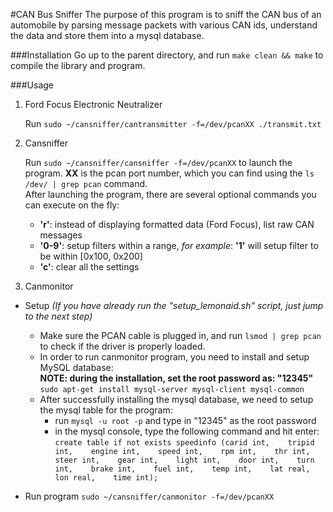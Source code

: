#CAN Bus Sniffer
The purpose of this program is to sniff the CAN bus of an automobile by parsing message packets with various CAN ids, understand the data and store them into a mysql database.

###Installation
Go up to the parent directory, and run `make clean && make` to compile the library and program.

###Usage
1. Ford Focus Electronic Neutralizer  

    Run `sudo ~/cansniffer/cantransmitter -f=/dev/pcanXX ./transmit.txt`

2. Cansniffer  

    Run `sudo ~/cansniffer/cansniffer -f=/dev/pcanXX` to launch the program. **XX** is the pcan port number, which you can find using the `ls /dev/ | grep pcan` command.   
    After launching the program, there are several optional commands you can execute on the fly:  
     - **'r'**: instead of displaying formatted data (Ford Focus), list raw CAN messages
     - **'0-9'**: setup filters within a range, *for example*: **'1'** will setup filter to be within [0x100, 0x200]
     - **'c'**: clear all the settings  
    
3. Canmonitor   

 - Setup *(If you have already run the "setup\_lemonaid.sh" script, just jump to the next step)*
   - Make sure the PCAN cable is plugged in, and run `lsmod | grep pcan` to check if the driver is properly loaded.
   - In order to run canmonitor program, you need to install and setup MySQL database:  
**NOTE: during the installation, set the root password as: "12345"**  
`sudo apt-get install mysql-server mysql-client mysql-common`  
   - After successfully installing the mysql database, we need to setup the mysql table for the program:
     - run
`mysql -u root -p` and type in "12345" as the root password  
     - in the mysql console, type the following command and hit enter:  
`create table if not exists speedinfo (carid int,   
					tripid int,   
					engine int,   
					speed int,   
					rpm int,   
					thr int,   
					steer int,   
					gear int,   
					light int,   
					door int,   
					turn int,   
					brake int,   
					fuel int,   
					temp int,   
					lat real,   
					lon real,   
					time int);`

 - Run program
`sudo ~/cansniffer/canmonitor -f=/dev/pcanXX` 

